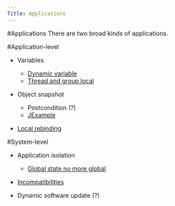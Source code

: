 ```yaml
---
Title: Applications
---
```

#Applications
There are two broad kinds of applications.

#Application-level


-  Variables
	-  [Dynamic variable](%base_url%/research/ActiveContext/Applications/DynamicVariable)
	-  [Thread and group local](%base_url%/research/ActiveContext/Applications/ThreadLocalVariable)

-  Object snapshot
	-  Postcondition (?)
	-  [JExample](%base_url%/research/ActiveContext/Applications/JExample)

-  [Local rebinding](%base_url%/research/ActiveContext/Applications/Local-rebinding)

#System-level


-  Application isolation
	-  [Global state no more global](%base_url%/research/ActiveContext/Applications/Global-state-no-more-global)

-  [Incompatibilities](%base_url%/research/ActiveContext/Applications/Icompatibilties)
-  Dynamic software update (?)
